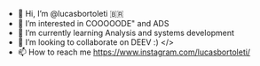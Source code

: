 - 👋 Hi, I’m @lucasbortoleti  🇧🇷
- 👀 I’m interested in COOOOODE" and ADS
- 🌱 I’m currently learning Analysis and systems development
- 💞️ I’m looking to collaborate on DEEV :) </>
- 📫 How to reach me https://www.instagram.com/lucasbortoleti/  

<!---
lucasbortoleti/lucasbortoleti is a ✨ special ✨ repository because its `README.md` (this file) appears on your GitHub profile.
You can click the Preview link to take a look at your changes.
--->
